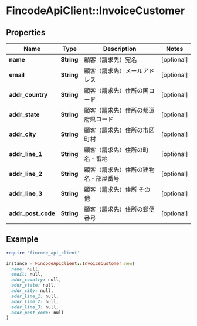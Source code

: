 # FincodeApiClient::InvoiceCustomer

## Properties

| Name | Type | Description | Notes |
| ---- | ---- | ----------- | ----- |
| **name** | **String** | 顧客（請求先）宛名  | [optional] |
| **email** | **String** | 顧客（請求先）メールアドレス  | [optional] |
| **addr_country** | **String** | 顧客（請求先）住所の国コード  | [optional] |
| **addr_state** | **String** | 顧客（請求先）住所の都道府県コード  | [optional] |
| **addr_city** | **String** | 顧客（請求先）住所の市区町村  | [optional] |
| **addr_line_1** | **String** | 顧客（請求先）住所の町名・番地  | [optional] |
| **addr_line_2** | **String** | 顧客（請求先）住所の建物名・部屋番号  | [optional] |
| **addr_line_3** | **String** | 顧客（請求先）住所 その他  | [optional] |
| **addr_post_code** | **String** | 顧客（請求先）住所の郵便番号  | [optional] |

## Example

```ruby
require 'fincode_api_client'

instance = FincodeApiClient::InvoiceCustomer.new(
  name: null,
  email: null,
  addr_country: null,
  addr_state: null,
  addr_city: null,
  addr_line_1: null,
  addr_line_2: null,
  addr_line_3: null,
  addr_post_code: null
)
```

